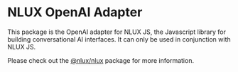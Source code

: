 # NLUX OpenAI Adapter

This package is the OpenAI adapter for NLUX JS, the Javascript library for building conversational AI
interfaces. It can only be used in conjunction with NLUX JS.

Please check out the [@nlux/nlux](https://www.npmjs.com/package/@nlux/nlux) package for more information.
